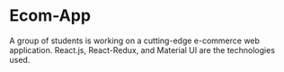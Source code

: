 # Ecom-App
A group of students is working on a cutting-edge e-commerce web application.  React.js, React-Redux, and Material UI are the technologies used.

